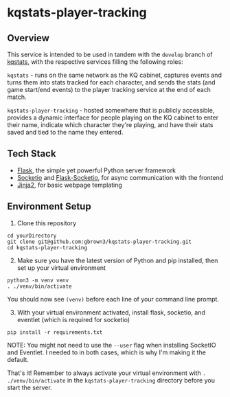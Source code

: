 # kqstats-player-tracking

## Overview
This service is intended to be used in tandem with the `develop` branch of [kqstats](https://github.com/gbrown3/kqstats/tree/develop), with the respective services filling the following roles:

`kqstats` - runs on the same network as the KQ cabinet, captures events and turns them into stats tracked for each character, and sends the stats (and game start/end events) to the player tracking service at the end of each match.

`kqstats-player-tracking` - hosted somewhere that is publicly accessible, provides a dynamic interface for people playing on the KQ cabinet to enter their name, indicate which character they're playing, and have their stats saved and tied to the name they entered.

## Tech Stack

- [Flask](http://flask.palletsprojects.com/en/1.1.x/quickstart/), the simple yet powerful Python server framework
- [Socketio](https://socket.io/docs/client-api/) and [Flask-Socketio](https://flask-socketio.readthedocs.io/en/latest/), for async communication with the frontend
- [Jinja2](https://jinja.palletsprojects.com/en/2.10.x/), for basic webpage templating

## Environment Setup
1. Clone this repository
```
cd yourDirectory
git clone git@github.com:gbrown3/kqstats-player-tracking.git
cd kqstats-player-tracking
```
2. Make sure you have the latest version of Python and pip installed, then set up your virtual environment
```
python3 -m venv venv
. ./venv/bin/activate
```
You should now see `(venv)` before each line of your command line prompt.  

3. With your virtual environment activated, install flask, socketio, and eventlet (which is required for socketio)
```
pip install -r requirements.txt
```
NOTE: You might not need to use the `--user` flag when installing SocketIO and Eventlet. I needed to in both cases, which is why I'm making it the default.

That's it! Remember to always activate your virtual environment with `. ./venv/bin/activate` in the `kqstats-player-tracking` directory before you start the server.
